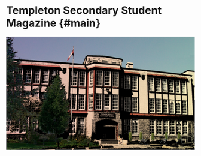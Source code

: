 # Templeton Secondary Student Magazine {#main}

![](assets/tssm-banner.png)

<!-- ## [Table of Contents](SUMMARY.md) -->



